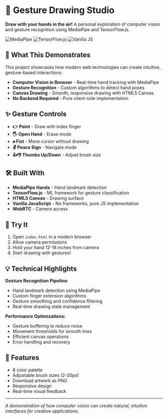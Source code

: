 # 🎨 Gesture Drawing Studio

**Draw with your hands in the air!** A personal exploration of computer vision and gesture recognition using MediaPipe and TensorFlow.js.

![MediaPipe](https://img.shields.io/badge/MediaPipe-Hands-blue)
![TensorFlow.js](https://img.shields.io/badge/TensorFlow.js-4.2.0-orange)
![Vanilla JS](https://img.shields.io/badge/Vanilla-JavaScript-yellow)

## 🎯 What This Demonstrates

This project showcases how modern web technologies can create intuitive, gesture-based interactions:

- **Computer Vision in Browser** - Real-time hand tracking with MediaPipe
- **Gesture Recognition** - Custom algorithms to detect hand poses
- **Canvas Drawing** - Smooth, responsive drawing with HTML5 Canvas
- **No Backend Required** - Pure client-side implementation

## ✨ Gesture Controls

- **👉 Point** - Draw with index finger
- **🖐️ Open Hand** - Erase mode
- **✊ Fist** - Move cursor without drawing  
- **✌️ Peace Sign** - Navigate mode
- **👍👎 Thumbs Up/Down** - Adjust brush size

## 🛠️ Built With

- **MediaPipe Hands** - Hand landmark detection
- **TensorFlow.js** - ML framework for gesture classification
- **HTML5 Canvas** - Drawing surface
- **Vanilla JavaScript** - No frameworks, pure JS implementation
- **WebRTC** - Camera access

## 🚀 Try It

1. Open `index.html` in a modern browser
2. Allow camera permissions
3. Hold your hand 12-18 inches from camera
4. Start drawing with gestures!

## 💡 Technical Highlights

**Gesture Recognition Pipeline:**
- Hand landmark detection using MediaPipe
- Custom finger extension algorithms
- Gesture smoothing and confidence filtering
- Real-time drawing state management

**Performance Optimizations:**
- Gesture buffering to reduce noise
- Movement thresholds for smooth lines
- Efficient canvas operations
- Error handling and recovery

## 🎨 Features

- 8 color palette
- Adjustable brush sizes (2-20px)
- Download artwork as PNG
- Responsive design
- Real-time visual feedback

---

*A demonstration of how computer vision can create natural, intuitive interfaces for creative applications.*
